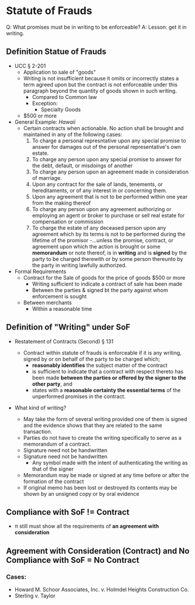 # Statute of Frauds

Q: What promises must be in writing to be enforceable?
A: Lesson: get it in writing.

## Definition Statue of Frauds
- UCC § 2-201
  - Application to sale of "goods"
  - Writing is not insufficient because it omits or incorrectly states a term agreed upon but the contract is not enforceable under this paragraph beyond the quantity of goods shown in such writing.
    - Compared to Common law
    - Exception:
      - Specialty Goods
  - $500 or more
- General Example: *Hawaii*
  - Certain contracts when actionable. No action shall be brought and maintained in any of the following cases:
    1. To charge a personal represntative upon any special promise to answer for damages out of the personal representative's own estate.
    2. To charge any person upon any special promise to answer for the debt, default, or misdoings of another
    3. To charge any person upon an agreement made in consideration of marriage.
    4. Upon any contract for the sale of lands, tenements, or hereditaments, or of any interest in or concerning them.
    5. Upon any agreement that is not to be performed within one year from the making thereof
    6. To charge any person upon any agreement authorizing or employing an agent or broker to purchase or sell real estate for compensation or commission
    7. To charge the estate of any deceased person upon any agreement which by its terms is not to be performed during the lifetime of the promisor
  -...unless the promise, contract, or agreement upon which the action is brought or some **memorandum** or note thereof, is in **writing** and is **signed** by the party to be charged therewith or by some person thereunto by the party in writing lawfully authorized.
- Formal Requirements
  - Contract for the Sale of goods for the price of goods $500 or more
    - Writing sufficient to indicate a contract of sale has been made
    - Between the parties & signed bt the party against whom enforcement is sought
  - Between merchants
    - Within a reasonable time

## Definition of "Writing" under SoF
- Restatement of Contracts (Second) § 131
  - Contract within statute of frauds is enforceable if it is any writing, signed by or on behalf of the party to be charged which;
    - **reasonably identifies** the subject matter of the contract
    - is sufficient to indicate that a contract with respect thereto has been made **between the parties or offered by the signer to the other party**, and
    - states with a **reasonable certainty the essential terms** of the unperformed promises in the contract.

- What kind of writing?
  - May take the form of several writing provided one of them is signed and the evidence shows that they are related to the same transaction.
  - Parties do not have to create the writing specifically to serve as a memorandum of a contract.
  - Signature need not be handwritten
  - Signature need not be handwritten
    - Any symbol made with the intent of authenticating the writing as that of the signer
  - Memorandum may be made or signed at any time before or after the formation of the contract
  - If original memo has been lost or destroyed its contents may be shown by an unsigned copy or by oral evidence



## Compliance with SoF != Contract
  - π still must show all the requirements of **an agreement with consideration**
## Agreement with Consideration (Contract) and No Compliance with SoF = No Contract




### Cases:
- Howard M. Schoor Associates, Inc. v. Holmdel Heights Construction Co.
- Sterling v. Taylor
